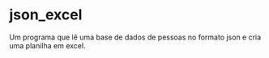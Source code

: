 # json_excel

Um programa que lê uma base de dados de pessoas no formato json e cria uma planilha em excel.
